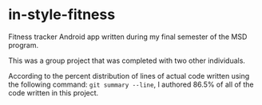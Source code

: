 # in-style-fitness
Fitness tracker Android app written during my final semester of the MSD program.

This was a group project that was completed with two other individuals.

According to the percent distribution of lines of actual code written using the following command: ```git summary --line```, I authored 86.5% of all of the code written in this project.
